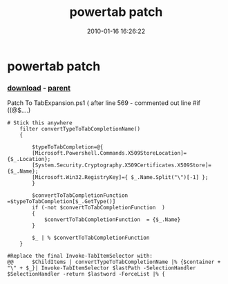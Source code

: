 ﻿---
pid:            1586
poster:         idvorkin
title:          powertab patch
date:           2010-01-16 16:26:22
format:         posh
parent:         1585
parent:         1585

---

# powertab patch

### [download](1586.ps1) - [parent](1585.md)

Patch To TabExpansion.ps1
( after line 569 - commented out line #if ((@$....)

```posh
# Stick this anywhere
    filter convertTypeToTabCompletionName()
    {

        $typeToTabCompletion=@{
        [Microsoft.Powershell.Commands.X509StoreLocation]={$_.Location};
        [System.Security.Cryptography.X509Certificates.X509Store]={$_.Name};
        [Microsoft.Win32.RegistryKey]={ $_.Name.Split("\")[-1] };
        }

        $convertToTabCompletionFunction =$typeToTabCompletion[$_.GetType()]
        if (-not $convertToTabCompletionFunction  )
        {
            $convertToTabCompletionFunction  = {$_.Name}
        }

        $_ | % $convertToTabCompletionFunction 
    }

#Replace the final Invoke-TabItemSelector with: 
@@      $ChildItems | convertTypeToTabCompletionName |% {$container + "\" + $_}| Invoke-TabItemSelector $lastPath -SelectionHandler $SelectionHandler -return $lastword -ForceList |% {

```
